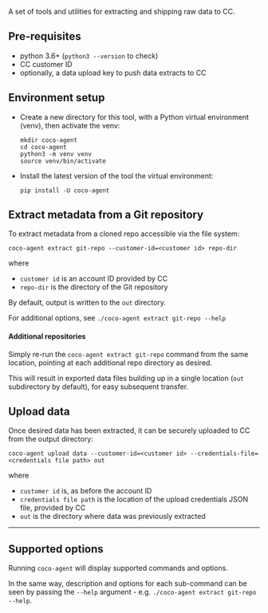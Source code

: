 A set of tools and utilities for extracting and shipping raw data to CC.

## Pre-requisites

- python 3.6+ (`python3 --version` to check)
- CC customer ID
- optionally, a data upload key to push data extracts to CC

## Environment setup

- Create a new directory for this tool, with a Python virtual environment (venv), then activate the venv:

  ```
  mkdir coco-agent
  cd coco-agent
  python3 -m venv venv
  source venv/bin/activate
  ```

- Install the latest version of the tool the virtual environment:

  ```
  pip install -U coco-agent
  ```

## Extract metadata from a Git repository

To extract metadata from a cloned repo accessible via the file system:

```
coco-agent extract git-repo --customer-id=<customer id> repo-dir
```

where

- `customer id` is an account ID provided by CC
- `repo-dir` is the directory of the Git repository

By default, output is written to the `out` directory.

For additional options, see `./coco-agent extract git-repo --help`

#### Additional repositories

Simply re-run the `coco-agent extract git-repo` command from the same location, pointing at each additional repo directory as desired.

This will result in exported data files building up in a single location (`out` subdirectory by default), for easy subsequent transfer.

## Upload data

Once desired data has been extracted, it can be securely uploaded to CC from the output directory:

```
coco-agent upload data --customer-id=<customer id> --credentials-file=<credentials file path> out
```

where

- `customer id` is, as before the account ID
- `credentials file path` is the location of the upload credentials JSON file, provided by CC
- `out` is the directory where data was previously extracted

---

## Supported options

Running `coco-agent` will display supported commands and options.

In the same way, description and options for each sub-command can be seen by passing the `--help` argument - e.g. `./coco-agent extract git-repo --help`.
